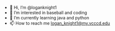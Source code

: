 - 👋 Hi, I’m @loganknight1
- 👀 I’m interested in baseball and coding
- 🌱 I’m currently learning java and python
- 📫 How to reach me logan_knight1@my.vcccd.edu


